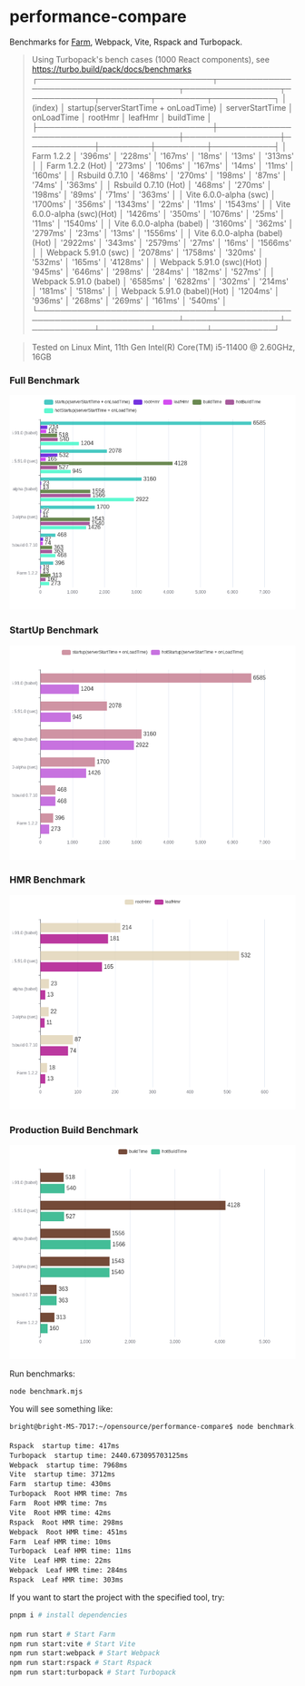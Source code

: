 # performance-compare

Benchmarks for [Farm](https://github.com/farm-fe/farm), Webpack, Vite, Rspack and Turbopack.

> Using Turbopack's bench cases (1000 React components), see https://turbo.build/pack/docs/benchmarks
┌───────────────────────────────┬───────────────────────────────────────┬─────────────────┬────────────┬─────────┬─────────┬───────────┐
│            (index)            │ startup(serverStartTime + onLoadTime) │ serverStartTime │ onLoadTime │ rootHmr │ leafHmr │ buildTime │
├───────────────────────────────┼───────────────────────────────────────┼─────────────────┼────────────┼─────────┼─────────┼───────────┤
│          Farm 1.2.2           │                '396ms'                │     '228ms'     │  '167ms'   │ '18ms'  │ '13ms'  │  '313ms'  │
│       Farm 1.2.2 (Hot)        │                '273ms'                │     '106ms'     │  '167ms'   │ '14ms'  │ '11ms'  │  '160ms'  │
│        Rsbuild 0.7.10         │                '468ms'                │     '270ms'     │  '198ms'   │ '87ms'  │ '74ms'  │  '363ms'  │
│     Rsbuild 0.7.10 (Hot)      │                '468ms'                │     '270ms'     │  '198ms'   │ '89ms'  │ '71ms'  │  '363ms'  │
│    Vite 6.0.0-alpha (swc)     │               '1700ms'                │     '356ms'     │  '1343ms'  │ '22ms'  │ '11ms'  │ '1543ms'  │
│  Vite 6.0.0-alpha (swc)(Hot)  │               '1426ms'                │     '350ms'     │  '1076ms'  │ '25ms'  │ '11ms'  │ '1540ms'  │
│   Vite 6.0.0-alpha (babel)    │               '3160ms'                │     '362ms'     │  '2797ms'  │ '23ms'  │ '13ms'  │ '1556ms'  │
│ Vite 6.0.0-alpha (babel)(Hot) │               '2922ms'                │     '343ms'     │  '2579ms'  │ '27ms'  │ '16ms'  │ '1566ms'  │
│     Webpack 5.91.0 (swc)      │               '2078ms'                │    '1758ms'     │  '320ms'   │ '532ms' │ '165ms' │ '4128ms'  │
│   Webpack 5.91.0 (swc)(Hot)   │                '945ms'                │     '646ms'     │  '298ms'   │ '284ms' │ '182ms' │  '527ms'  │
│    Webpack 5.91.0 (babel)     │               '6585ms'                │    '6282ms'     │  '302ms'   │ '214ms' │ '181ms' │  '518ms'  │
│  Webpack 5.91.0 (babel)(Hot)  │               '1204ms'                │     '936ms'     │  '268ms'   │ '269ms' │ '161ms' │  '540ms'  │
└───────────────────────────────┴───────────────────────────────────────┴─────────────────┴────────────┴─────────┴─────────┴───────────┘

> Tested on Linux Mint, 11th Gen Intel(R) Core(TM) i5-11400 @ 2.60GHz, 16GB

### Full Benchmark
![xx](./full.png)

### StartUp Benchmark
![xx](./startup.png)

### HMR Benchmark
![xx](./hmr.png)

### Production Build Benchmark
![xx](./build.png)

Run benchmarks:

```bash
node benchmark.mjs
```

You will see something like:

```txt
bright@bright-MS-7D17:~/opensource/performance-compare$ node benchmark.mjs

Rspack  startup time: 417ms
Turbopack  startup time: 2440.673095703125ms
Webpack  startup time: 7968ms
Vite  startup time: 3712ms
Farm  startup time: 430ms
Turbopack  Root HMR time: 7ms
Farm  Root HMR time: 7ms
Vite  Root HMR time: 42ms
Rspack  Root HMR time: 298ms
Webpack  Root HMR time: 451ms
Farm  Leaf HMR time: 10ms
Turbopack  Leaf HMR time: 11ms
Vite  Leaf HMR time: 22ms
Webpack  Leaf HMR time: 284ms
Rspack  Leaf HMR time: 303ms
```

If you want to start the project with the specified tool, try:

```bash
pnpm i # install dependencies

npm run start # Start Farm
npm run start:vite # Start Vite
npm run start:webpack # Start Webpack
npm run start:rspack # Start Rspack
npm run start:turbopack # Start Turbopack
```
